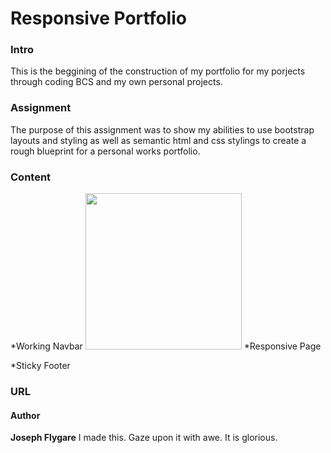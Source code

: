 # Responsive Portfolio

### Intro
This is  the beggining of the construction of my portfolio for my porjects through coding BCS and my own personal projects.

### Assignment
The purpose of this assignment was to show my abilities to use bootstrap layouts and styling as well as semantic html and css stylings to create a rough blueprint for a personal works portfolio.

### Content
*Working Navbar
<img src="http://g.recordit.co/nF8sGmjCEO.gif" alt="" width="250" height="250">
*Responsive Page

*Sticky Footer

### URL


#### Author

**Joseph Flygare**
I made this.
Gaze upon it with awe.
It is glorious.